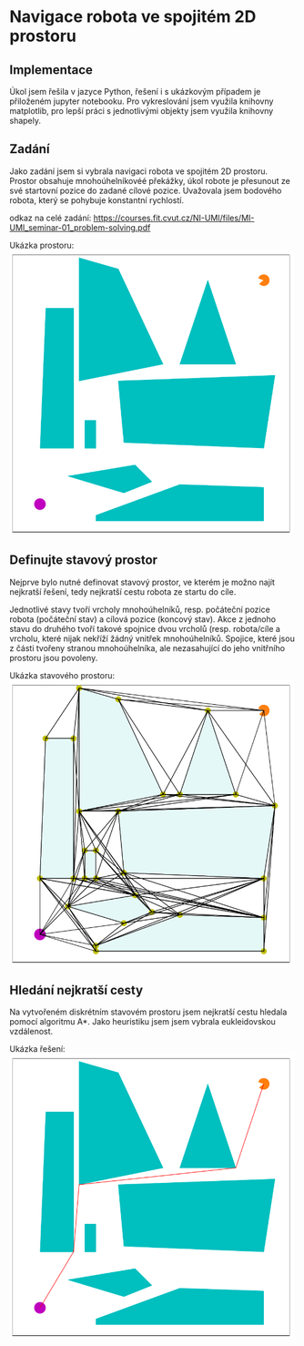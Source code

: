 # Navigace robota ve spojitém 2D prostoru

## Implementace

Úkol jsem řešila v jazyce Python, řešení i s ukázkovým případem je přiloženém jupyter notebooku. Pro vykreslování jsem využila knihovny matplotlib, pro lepší práci s jednotlivými objekty jsem využila knihovny shapely.


## Zadání
Jako zadání jsem si vybrala navigaci robota ve spojitém 2D prostoru. Prostor obsahuje mnohoúhelníkovéé překážky, úkol robote je přesunout ze své startovní pozice do zadané cílové pozice. Uvažovala jsem bodového robota, který se pohybuje konstantní rychlostí.

odkaz na celé zadání:
https://courses.fit.cvut.cz/NI-UMI/files/MI-UMI_seminar-01_problem-solving.pdf

Ukázka prostoru:
<img src="img/prostor.png" alt="MarineGEO circle logo" style="height: 500px; width:500px;"/>

## Definujte stavový prostor

Nejprve bylo nutné definovat stavový prostor, ve kterém je možno najít nejkratší řešení, tedy nejkratší cestu robota ze startu do cíle. 

Jednotlivé stavy tvoří vrcholy mnohoúhelníků, resp. počáteční pozice robota (počáteční stav) a cílová pozice (koncový stav). Akce z jednoho stavu do druhého tvoří takové spojnice dvou vrcholů (resp. robota/cíle a vrcholu, které nijak nekříží žádný vnitřek mnohoúhelníků. Spojice, které jsou z části tvořeny stranou mnohoúhelníka, ale nezasahující do jeho vnitřního prostoru jsou povoleny.


Ukázka stavového prostoru:
<img src="img/stav_pros.png" alt="MarineGEO circle logo" style="height: 500px; width:500px;"/>

## Hledání nejkratší cesty
Na vytvořeném diskrétním stavovém prostoru jsem nejkratší cestu hledala pomocí algoritmu A*. Jako heuristiku jsem jsem vybrala eukleidovskou vzdálenost.

Ukázka řešení:
<img src="img/cesta.png" alt="MarineGEO circle logo" style="height: 500px; width:500px;"/>

